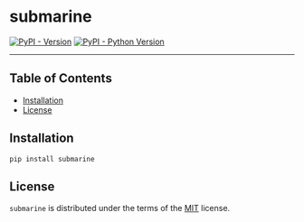 # submarine

[![PyPI - Version](https://img.shields.io/pypi/v/submarine.svg)](https://pypi.org/project/submarine)
[![PyPI - Python Version](https://img.shields.io/pypi/pyversions/submarine.svg)](https://pypi.org/project/submarine)

-----

## Table of Contents

- [Installation](#installation)
- [License](#license)

## Installation

```console
pip install submarine
```

## License

`submarine` is distributed under the terms of the [MIT](https://spdx.org/licenses/MIT.html) license.
